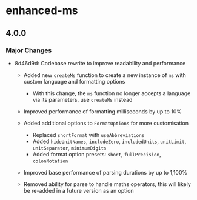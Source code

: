 # enhanced-ms

## 4.0.0

### Major Changes

- 8d46d9d: Codebase rewrite to improve readability and performance

  - Added new `createMs` function to create a new instance of `ms` with custom language and formatting options

    - With this change, the `ms` function no longer accepts a language via its parameters, use `createMs` instead

  - Improved performance of formatting milliseconds by up to 10%
  - Added additional options to `FormatOptions` for more customisation

    - Replaced `shortFormat` with `useAbbreviations`
    - Added `hideUnitNames`, `includeZero`, `includedUnits`, `unitLimit`, `unitSeparator`, `minimumDigits`
    - Added format option presets: `short`, `fullPrecision`, `colonNotation`

  - Improved base performance of parsing durations by up to 1,100%
  - Removed ability for parse to handle maths operators, this will likely be re-added in a future version as an option
